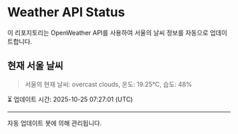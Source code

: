 
# Weather API Status

이 리포지토리는 OpenWeather API를 사용하여 서울의 날씨 정보를 자동으로 업데이트합니다.

## 현재 서울 날씨
> 서울의 현재 날씨: overcast clouds, 온도: 19.25°C, 습도: 48%

⏳ 업데이트 시간: 2025-10-25 07:27:01 (UTC)

---
자동 업데이트 봇에 의해 관리됩니다.
